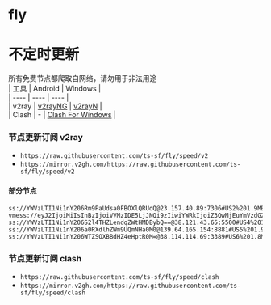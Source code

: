 # fly
# 不定时更新
所有免费节点都爬取自网络，请勿用于非法用途  
|  工具  | Android  | Windows  |  
|  ----  | ----   | ----  |  
| v2ray  | [v2rayNG](https://github.com/2dust/v2rayNG/releases) | [v2rayN](https://github.com/2dust/v2rayN/releases) |  
| Clash  | - | [Clash For Windows](https://github.com/2dust/clashN/releases) | 
  
### 节点更新订阅  v2ray
- `https://raw.githubusercontent.com/ts-sf/fly/speed/v2`  
- `https://mirror.v2gh.com/https://raw.githubusercontent.com/ts-sf/fly/speed/v2`  

#### 部分节点  
``` 
ss://YWVzLTI1Ni1nY206Rm9PaUdsa0FBOXlQRUdQ@23.157.40.89:7306#US2%201.9MB%2Fs
vmess://eyJ2IjoiMiIsInBzIjoiVVMzIDE5LjJNQi9zIiwiYWRkIjoiZ3QwMjEuYmVzdGZvcnhyYXkuYnV6eiIsInBvcnQiOiI0NDMiLCJpZCI6ImMxZmQ3ODBhLTM0MDgtNGY0OC1hOTMyLTU4MzJhMjhjZTlmNiIsImFpZCI6IjAiLCJzY3kiOiJhdXRvIiwibmV0Ijoid3MiLCJ0eXBlIjoiIiwiaG9zdCI6ImF1c2d0MDIuYmVzdGZvcnhyYXkuYnV6eiIsInBhdGgiOiIvbGlua3dzIiwidGxzIjoidGxzIiwic25pIjoiYXVzZ3QwMi5iZXN0Zm9yeHJheS5idXp6IiwidGVzdF9uYW1lIjoiVVMzIn0=
ss://YWVzLTI1Ni1nY206S2l4THZLendqZWtHMDBybQ==@38.121.43.65:5500#US4%201.9MB%2Fs
ss://YWVzLTI1Ni1nY206a0RXdlhZWm9UQmNHa0M0@139.64.165.154:8881#US5%201.9MB%2Fs
ss://YWVzLTI1Ni1nY206WTZSOXBBdHZ4eHptR0M=@38.114.114.69:3389#US6%201.8MB%2Fs
```
### 节点更新订阅  clash
- `https://raw.githubusercontent.com/ts-sf/fly/speed/clash`  
- `https://mirror.v2gh.com/https://raw.githubusercontent.com/ts-sf/fly/speed/clash`  


